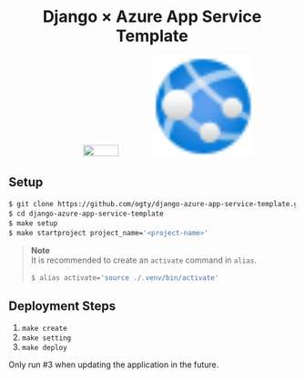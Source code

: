 <h1 align="center">Django × Azure App Service Template</h1>

<div align="center">
    <img src="https://icon-library.com/images/django-icon/django-icon-0.jpg" width="35%" height="35%">
    <img src="./app-services.svg" width="35%" height="35%">
</div>

## Setup

```zsh
$ git clone https://github.com/ogty/django-azure-app-service-template.git
$ cd django-azure-app-service-template
$ make setup
$ make startproject project_name='<project-name>'
```

> **Note**  
> It is recommended to create an `activate` command in `alias`.
> ```zsh
> $ alias activate='source ./.venv/bin/activate'
> ```

## Deployment Steps

1. `make create`
2. `make setting`
3. `make deploy`

Only run #3 when updating the application in the future.
